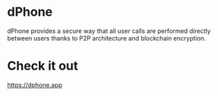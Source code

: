 # dPhone
dPhone provides a secure way that all user calls are performed directly between users thanks to P2P architecture and blockchain encryption.

# Check it out
https://dphone.app

